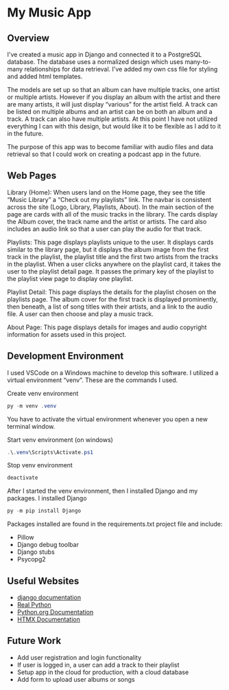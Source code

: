 # My Music App

## Overview

I've created a music app in Django and connected it to a PostgreSQL database.  The database uses a normalized design which uses many-to-many relationships for data retrieval. I've added my own css file for styling and added html templates.  

The models are set up so that an album can have multiple tracks, one artist or multiple artists.  However if you display an album with the artist and there are many artists, it will just display “various” for the artist field.  A track can be listed on multiple albums and an artist can be on both an album and a track.  A track can also have multiple artists. At this point I have not utilized everything I can with this design, but would like it to be flexible as I add to it in the future.

The purpose of this app was to become familiar with audio files and data retrieval so that I could work on creating a podcast app in the future.

## Web Pages

Library (Home):
When users land on the Home page, they see the title “Music Library” a “Check out my playlists” link. The navbar is consistent across the site (Logo, Library, Playlists, About).  In the main section of the page are cards with all of the music tracks in the library.  The cards display the Album cover, the track name and the artist or artists.  The card also includes an audio link so that a user can play the audio for that track.

Playlists:
This page displays playlists unique to the user. It displays cards similar to the library page, but it displays the album image from the first track in the playlist, the playlist title and the first two artists from the tracks in the playlist.  When a user clicks anywhere on the playlist card, it takes the user to the playlist detail page.  It passes the primary key of the playlist to the playlist view page to display one playlist.

Playlist Detail:
This page displays the details for the playlist chosen on the playlists page.  The album cover for the first track is displayed prominently, then beneath, a list of song titles with their artists, and a link to the audio file. A user can then choose and play a music track.

About Page:
This page displays details for images and audio copyright information for assets used in this project.

## Development Environment

I used VSCode on a Windows machine to develop this software.  I utilized a virtual environment “venv”. These are the commands I used.

Create venv environment

```powershell
py -m venv .venv
```

You have to activate the virtual environment whenever you open a new terminal window.

Start venv environment (on windows)

```powershell
.\.venv\Scripts\Activate.ps1
```

Stop venv environment

```powershell
deactivate
```

After I started the venv environment, then I installed Django and my packages. I installed Django

```powershell
py -m pip install Django
```

Packages installed are found in the requirements.txt project file and include:

* Pillow
* Django debug toolbar
* Django stubs
* Psycopg2

## Useful Websites

* [django documentation](https://www.djangoproject.com/)
* [Real Python](https://realpython.com/python-virtual-environments-a-primer/)
* [Python.org Documentation](https://docs.python.org/3/library/venv.html#creating-virtual-environments)
* [HTMX Documentation](https://htmx.org/docs/)

## Future Work

* Add user registration and login functionality
* If user is logged in, a user can add a track to their playlist
* Setup app in the cloud for production, with a cloud database
* Add form to upload user albums or songs
